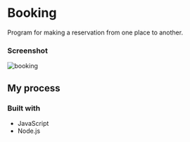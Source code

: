 # Booking

Program for making a reservation from one place to another.


### Screenshot

![booking](https://user-images.githubusercontent.com/75890463/133965428-f853ea62-bf55-4b94-8c06-47d7e85582b5.jpeg)




## My process

### Built with

- JavaScript
- Node.js

